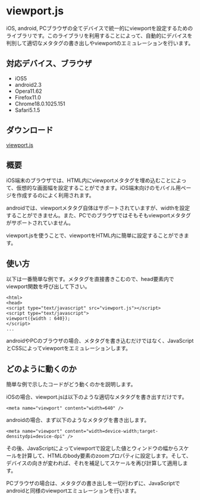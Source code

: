viewport.js
====

iOS, android, PCブラウザの全てデバイスで統一的にviewportを設定するためのライブラリです。このライブラリを利用することによって、自動的にデバイスを判別して適切なメタタグの書き出しやviewportのエミュレーションを行います。

対応デバイス、ブラウザ
----

* iOS5
* android2.3
* Opera11.62
* Firefox11.0
* Chrome18.0.1025.151
* Safari5.1.5

ダウンロード
----

[viewport.js](https://raw.github.com/anatoo/viewport.js/master/viewport.js)

概要
----

iOS端末のブラウザでは、HTML内にviewportメタタグを埋め込むことによって、仮想的な画面幅を設定することができます。iOS端末向けのモバイル用ページを作成するのによく利用されます。

androidでは、viewportメタタグ自体はサポートされていますが、widthを設定することができません。また、PCでのブラウザではそもそもviewportメタタグがサポートされていません。

viewport.jsを使うことで、viewportをHTML内に簡単に設定することができます。

使い方
----

以下は一番簡単な例です。メタタグを直接書きこむので、head要素内でviewport関数を呼び出して下さい。

    <html>
    <head>
    <script type="text/javascript" src="viewport.js"></script>
    <script type="text/javascript">
    viewport({width : 640});
    </script>
    ...

androidやPCのブラウザの場合、メタタグを書き込むだけではなく、JavaScriptとCSSによってviewportをエミュレーションします。

どのように動くのか
----

簡単な例で示したコードがどう動くのかを説明します。

iOSの場合、viewport.jsは以下のような適切なメタタグを書き出すだけです。

    <meta name="viewport" content="width=640" />

androidの場合、まず以下のようなメタタグを書き出します。

    <meta name="viewport" content="width=device-width;target-densitydpi=device-dpi" />

その後、JavaScriptによってviewportで設定した値とウィンドウの幅からスケールを計算して、HTMLのbody要素のzoomプロパティに設定します。そして、デバイスの向きが変われば、それを補足してスケールを再び計算して適用します。

PCブラウザの場合は、メタタグの書き出しを一切行わずに、JavaScriptでandroidと同様のviewportエミュレーションを行います。


